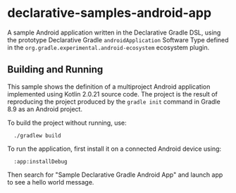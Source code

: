 # declarative-samples-android-app
A sample Android application written in the Declarative Gradle DSL, using the prototype Declarative Gradle `androidApplication` Software Type defined in the `org.gradle.experimental.android-ecosystem` ecosystem plugin.

## Building and Running

This sample shows the definition of a multiproject Android application implemented using Kotlin 2.0.21 source code.
The project is the result of reproducing the project produced by the `gradle init` command in Gradle 8.9 as an Android project.

To build the project without running, use:

```shell
  ./gradlew build
```

To run the application, first install it on a connected Android device using:

```shell
  :app:installDebug
```

Then search for "Sample Declarative Gradle Android App" and launch app to see a hello world message.
